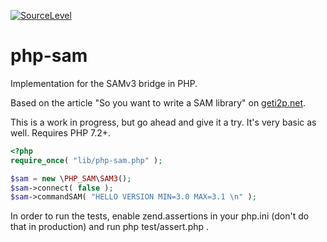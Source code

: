 [![SourceLevel](https://app.sourcelevel.io/github/theimpossibleastronaut/php-sam.svg)](https://app.sourcelevel.io/github/theimpossibleastronaut/php-sam)

# php-sam
Implementation for the SAMv3 bridge in PHP.

Based on the article "So you want to write a SAM library" on [geti2p.net](http://geti2p.net/en/blog/post/2019/06/23/sam-library-basics).

This is a work in progress, but go ahead and give it a try.
It's very basic as well. Requires PHP 7.2+.

```php
<?php
require_once( "lib/php-sam.php" );

$sam = new \PHP_SAM\SAM3();
$sam->connect( false );
$sam->commandSAM( "HELLO VERSION MIN=3.0 MAX=3.1 \n" );
```

In order to run the tests, enable zend.assertions in your php.ini (don't do that in production) and run php test/assert.php .
